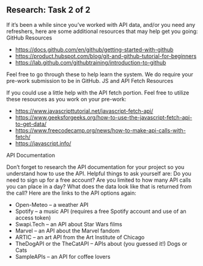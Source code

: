 ## Research: Task 2 of 2

If it’s been a while since you’ve worked with API data, and/or you need any refreshers, here are some additional resources that may help get you going:
GitHub Resources

- https://docs.github.com/en/github/getting-started-with-github
- https://product.hubspot.com/blog/git-and-github-tutorial-for-beginners
- https://lab.github.com/githubtraining/introduction-to-github 

Feel free to go through these to help learn the system. We do require your pre-work submission to be in GitHub.
JS and API Fetch Resources

If you could use a little help with the API fetch portion. Feel free to utilize these resources as you work on your pre-work:

- https://www.javascripttutorial.net/javascript-fetch-api/
- https://www.geeksforgeeks.org/how-to-use-the-javascript-fetch-api-to-get-data/
- https://www.freecodecamp.org/news/how-to-make-api-calls-with-fetch/
- https://javascript.info/

API Documentation

Don’t forget to research the API documentation for your project so you understand how to use the API. Helpful things to ask yourself are: Do you need to sign up for a free account? Are you limited to how many API calls you can place in a day? What does the data look like that is returned from the call? Here are the links to the API options again:

- Open-Meteo – a weather API
- Spotify – a music API (requires a free Spotify account and use of an access token)
- Swapi.Tech – an API about Star Wars films
- Marvel – an API about the Marvel fandom
- ARTIC – an art API from the Art Institute of Chicago
- TheDogAPI or the TheCatAPI – APIs about (you guessed it!) Dogs or Cats
- SampleAPIs – an API for coffee lovers
